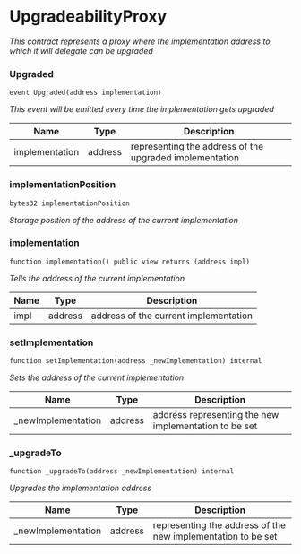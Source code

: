 # UpgradeabilityProxy

_This contract represents a proxy where the implementation address to which it will delegate can be upgraded_

### Upgraded

```solidity
event Upgraded(address implementation)
```

_This event will be emitted every time the implementation gets upgraded_

| Name | Type | Description |
| ---- | ---- | ----------- |
| implementation | address | representing the address of the upgraded implementation |

### implementationPosition

```solidity
bytes32 implementationPosition
```

_Storage position of the address of the current implementation_

### implementation

```solidity
function implementation() public view returns (address impl)
```

_Tells the address of the current implementation_

| Name | Type | Description |
| ---- | ---- | ----------- |
| impl | address | address of the current implementation |

### setImplementation

```solidity
function setImplementation(address _newImplementation) internal
```

_Sets the address of the current implementation_

| Name | Type | Description |
| ---- | ---- | ----------- |
| _newImplementation | address | address representing the new implementation to be set |

### _upgradeTo

```solidity
function _upgradeTo(address _newImplementation) internal
```

_Upgrades the implementation address_

| Name | Type | Description |
| ---- | ---- | ----------- |
| _newImplementation | address | representing the address of the new implementation to be set |

